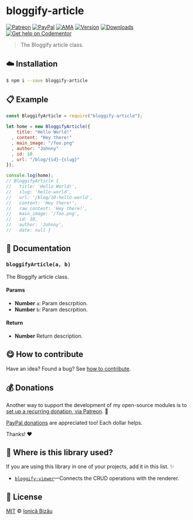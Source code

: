 
# bloggify-article

 [![Patreon](https://img.shields.io/badge/Support%20me%20on-Patreon-%23e6461a.svg)][patreon] [![PayPal](https://img.shields.io/badge/%24-paypal-f39c12.svg)][paypal-donations] [![AMA](https://img.shields.io/badge/ask%20me-anything-1abc9c.svg)](https://github.com/IonicaBizau/ama) [![Version](https://img.shields.io/npm/v/bloggify-article.svg)](https://www.npmjs.com/package/bloggify-article) [![Downloads](https://img.shields.io/npm/dt/bloggify-article.svg)](https://www.npmjs.com/package/bloggify-article) [![Get help on Codementor](https://cdn.codementor.io/badges/get_help_github.svg)](https://www.codementor.io/johnnyb?utm_source=github&utm_medium=button&utm_term=johnnyb&utm_campaign=github)

> The Bloggify article class.

## :cloud: Installation

```sh
$ npm i --save bloggify-article
```


## :clipboard: Example



```js
const BloggifyArticle = require("bloggify-article");

let home = new BloggifyArticle({
    title: "Hello World!"
  , content: "Hey there!"
  , main_image: "/foo.png"
  , author: "Johnny"
  , id: 10
  , url: "/blog/{id}-{slug}"
});

console.log(home);
// BloggifyArticle {
//   title: 'Hello World!',
//   slug: 'hello-world',
//   url: '/blog/10-hello-world',
//   content: 'Hey there!',
//   raw_content: 'Hey there!',
//   main_image: '/foo.png',
//   id: 10,
//   author: 'Johnny',
//   date: null }
```

## :memo: Documentation


### `bloggifyArticle(a, b)`
The Bloggify article class.

#### Params
- **Number** `a`: Param descrpition.
- **Number** `b`: Param descrpition.

#### Return
- **Number** Return description.



## :yum: How to contribute
Have an idea? Found a bug? See [how to contribute][contributing].


## :moneybag: Donations

Another way to support the development of my open-source modules is
to [set up a recurring donation, via Patreon][patreon]. :rocket:

[PayPal donations][paypal-donations] are appreciated too! Each dollar helps.

Thanks! :heart:

## :dizzy: Where is this library used?
If you are using this library in one of your projects, add it in this list. :sparkles:


 - [`bloggify-viewer`](https://github.com/IonicaBizau/bloggify-viewer#readme)—Connects the CRUD operations with the renderer.

## :scroll: License

[MIT][license] © [Ionică Bizău][website]

[patreon]: https://www.patreon.com/ionicabizau
[paypal-donations]: https://www.paypal.com/cgi-bin/webscr?cmd=_s-xclick&hosted_button_id=RVXDDLKKLQRJW
[donate-now]: http://i.imgur.com/6cMbHOC.png

[license]: http://showalicense.com/?fullname=Ionic%C4%83%20Biz%C4%83u%20%3Cbizauionica%40gmail.com%3E%20(http%3A%2F%2Fionicabizau.net)&year=2016#license-mit
[website]: http://ionicabizau.net
[contributing]: /CONTRIBUTING.md
[docs]: /DOCUMENTATION.md
